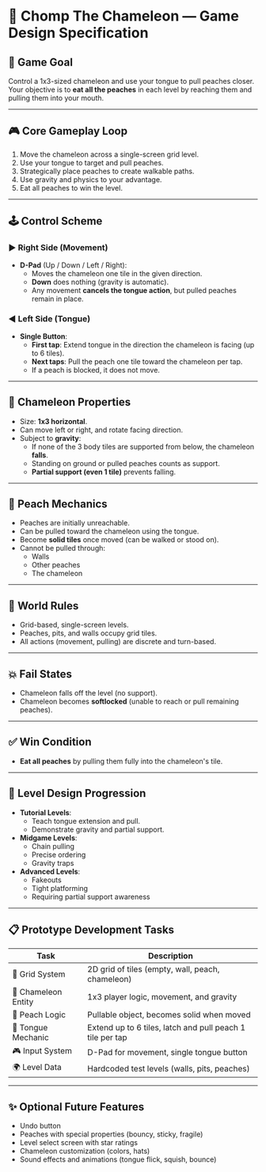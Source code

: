 # 🦎 Chomp The Chameleon — Game Design Specification

## 🎯 Game Goal
Control a 1x3-sized chameleon and use your tongue to pull peaches closer. Your objective is to **eat all the peaches** in each level by reaching them and pulling them into your mouth.

---

## 🎮 Core Gameplay Loop
1. Move the chameleon across a single-screen grid level.
2. Use your tongue to target and pull peaches.
3. Strategically place peaches to create walkable paths.
4. Use gravity and physics to your advantage.
5. Eat all peaches to win the level.

---

## 🕹 Control Scheme

### ▶ Right Side (Movement)
- **D-Pad** (Up / Down / Left / Right):
  - Moves the chameleon one tile in the given direction.
  - **Down** does nothing (gravity is automatic).
  - Any movement **cancels the tongue action**, but pulled peaches remain in place.

### ◀ Left Side (Tongue)
- **Single Button**:
  - **First tap**: Extend tongue in the direction the chameleon is facing (up to 6 tiles).
  - **Next taps**: Pull the peach one tile toward the chameleon per tap.
  - If a peach is blocked, it does not move.

---

## 🦎 Chameleon Properties
- Size: **1x3 horizontal**.
- Can move left or right, and rotate facing direction.
- Subject to **gravity**:
  - If none of the 3 body tiles are supported from below, the chameleon **falls**.
  - Standing on ground or pulled peaches counts as support.
  - **Partial support (even 1 tile)** prevents falling.

---

## 🍑 Peach Mechanics
- Peaches are initially unreachable.
- Can be pulled toward the chameleon using the tongue.
- Become **solid tiles** once moved (can be walked or stood on).
- Cannot be pulled through:
  - Walls
  - Other peaches
  - The chameleon

---

## 📏 World Rules
- Grid-based, single-screen levels.
- Peaches, pits, and walls occupy grid tiles.
- All actions (movement, pulling) are discrete and turn-based.

---

## 💥 Fail States
- Chameleon falls off the level (no support).
- Chameleon becomes **softlocked** (unable to reach or pull remaining peaches).

---

## ✅ Win Condition
- **Eat all peaches** by pulling them fully into the chameleon's tile.

---

## 🧠 Level Design Progression
- **Tutorial Levels**:
  - Teach tongue extension and pull.
  - Demonstrate gravity and partial support.
- **Midgame Levels**:
  - Chain pulling
  - Precise ordering
  - Gravity traps
- **Advanced Levels**:
  - Fakeouts
  - Tight platforming
  - Requiring partial support awareness

---

## 📋 Prototype Development Tasks

| Task                 | Description                                                      |
|----------------------|------------------------------------------------------------------|
| 🧩 Grid System        | 2D grid of tiles (empty, wall, peach, chameleon)                |
| 🦎 Chameleon Entity   | 1x3 player logic, movement, and gravity                         |
| 🍑 Peach Logic        | Pullable object, becomes solid when moved                       |
| 🎯 Tongue Mechanic    | Extend up to 6 tiles, latch and pull peach 1 tile per tap       |
| 🎮 Input System       | D-Pad for movement, single tongue button                        |
| 🌍 Level Data         | Hardcoded test levels (walls, pits, peaches)                    |

---

## ✨ Optional Future Features
- Undo button
- Peaches with special properties (bouncy, sticky, fragile)
- Level select screen with star ratings
- Chameleon customization (colors, hats)
- Sound effects and animations (tongue flick, squish, bounce)


